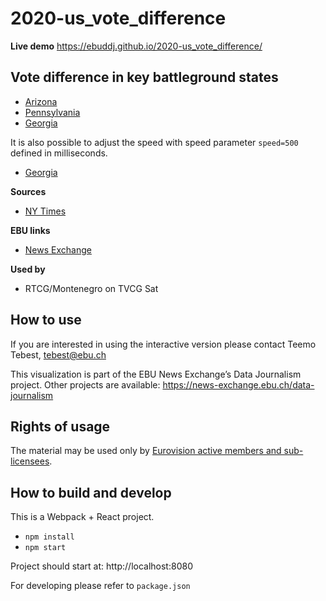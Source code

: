 # 2020-us_vote_difference

**Live demo** https://ebuddj.github.io/2020-us_vote_difference/

## Vote difference in key battleground states

* [Arizona](https://ebuddj.github.io/2020-us_vote_difference/#state=Arizona)
* [Pennsylvania](https://ebuddj.github.io/2020-us_vote_difference/#state=Pennsylvania)
* [Georgia](https://ebuddj.github.io/2020-us_vote_difference/#state=Georgia)

It is also possible to adjust the speed with speed parameter `speed=500` defined in milliseconds.

* [Georgia](https://ebuddj.github.io/2020-us_vote_difference/#state=Georgia&speed=500)

**Sources**
* [NY Times](https://alex.github.io/nyt-2020-election-scraper/battleground-state-changes.html)

**EBU links**
* [News Exchange](https://news-exchange.ebu.ch/item_detail/a531484559d5b05c6aaff12933cef640/2020_21050371)

**Used by**
* RTCG/Montenegro on TVCG Sat

## How to use

If you are interested in using the interactive version please contact Teemo Tebest, tebest@ebu.ch

This visualization is part of the EBU News Exchange’s Data Journalism project. Other projects are available: https://news-exchange.ebu.ch/data-journalism

## Rights of usage

The material may be used only by [Eurovision active members and sub-licensees](https://www.ebu.ch/eurovision-news/members-and-sublicensees).

## How to build and develop

This is a Webpack + React project.

* `npm install`
* `npm start`

Project should start at: http://localhost:8080

For developing please refer to `package.json`
